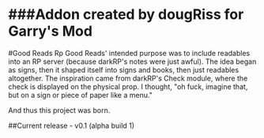 ###Addon created by dougRiss for Garry's Mod
=====
#Good Reads
Rp Good Reads' intended purpose was to include readables into an RP server (because darkRP's notes were just awful). The idea began as signs, then it shaped itself into signs and books, then just readables altogether. The inspiration came from darkRP's Check module, where the check is displayed on the physical prop. I thought, "oh fuck, imagine that, but on a sign or piece of paper like a menu."

And thus this project was born.

##Current release - v0.1 (alpha build 1)
